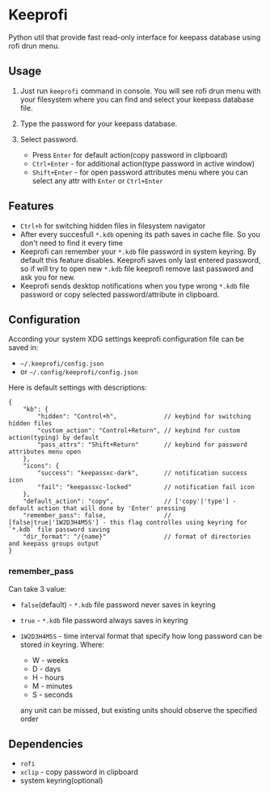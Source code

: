 # Keeprofi

Python util that provide fast read-only interface for keepass database using rofi drun menu.

## Usage

1. Just run `keeprofi` command in console. You will see rofi drun menu with your filesystem where you can find and select your keepass database file.
2. Type the password for your keepass database.
3. Select password.

	* Press `Enter` for default action(copy password in clipboard)
	* `Ctrl+Enter` - for additional action(type password in active window)
	* `Shift+Enter` - for open password attributes menu where you can select any attr with `Enter` or `Ctrl+Enter`

## Features

* `Ctrl+h` for switching hidden files in filesystem navigator
* After every succesfull `*.kdb` opening its path saves in cache file. So you don't need to find it every time
* Keeprofi can remember your `*.kdb` file password in system keyring. By default this feature disables. Keeprofi saves only last entered password, so if will try to open new `*.kdb` file keeprofi remove last password and ask you for new.
* Keeprofi sends desktop notifications when you type wrong `*.kdb` file password or copy selected password/attribute in clipboard.

## Configuration

According your system XDG settings keeprofi configuration file can be saved in:

* `~/.keeprofi/config.json`
* or `~/.config/keeprofi/config.json`

Here is default settings with descriptions:

```
{
	"kb": {
		"hidden": "Control+h",             // keybind for switching hidden files
		"custom_action": "Control+Return", // keybind for custom action(typing) by default
		"pass_attrs": "Shift+Return"       // keybind for password attributes menu open
	},
	"icons": {
		"success": "keepassxc-dark",       // notification success icon
		"fail": "keepassxc-locked"         // notification fail icon
	},
	"default_action": "copy",              // ['copy'|'type'] - default action that will done by 'Enter' pressing
	"remember_pass": false,                // [false|true|'1W2D3H4M5S'] - this flag controlles using keyring for `*.kdb` file password saving
	"dir_format": "/{name}"                // format of directories and keepass groups output
}
```

### remember_pass

Can take 3 value:

* `false`(default) - `*.kdb` file password never saves in keyring
* `true` - `*.kdb` file password always saves in keyring
* `1W2D3H4M5S` - time interval format that specify how long password can be stored in keyring. Where:
	* W - weeks
	* D - days
	* H - hours
	* M - minutes
	* S - seconds

	any unit can be missed, but existing units should observe the specified order

## Dependencies

* `rofi`
* `xclip` - copy password in clipboard
* system keyring(optional)
